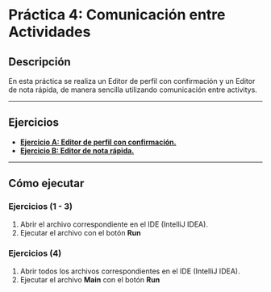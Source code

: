 # Práctica 4: Comunicación entre Actividades
## Descripción
En esta práctica se realiza un Editor de perfil con confirmación y un Editor de nota rápida, de manera sencilla utilizando comunicación entre activitys.

---

## Ejercicios

- **[Ejercicio A: Editor de perfil con confirmación.](./practica4)**
- **[Ejercicio B: Editor de nota rápida.](./practica4b)**

---

## Cómo ejecutar
### Ejercicios (1 - 3)
1. Abrir el archivo correspondiente en el IDE (IntelliJ IDEA).  
2. Ejecutar el archivo con el botón **Run**
### Ejercicios (4)
1. Abrir todos los archivos correspondientes en el IDE (IntelliJ IDEA).  
2. Ejecutar el archivo **Main** con el botón **Run**

